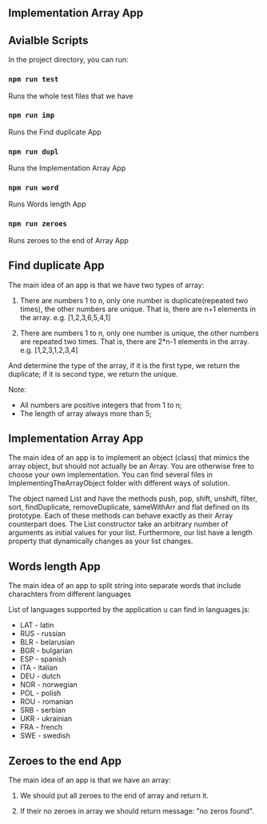 ## Implementation Array App

## Avialble Scripts
In the project directory, you can run:

### `npm run test`
Runs the whole test files that we have

### `npm run imp`
Runs the Find duplicate App

### `npm run dupl`
Runs the Implementation Array App

### `npm run word`
Runs Words length App

### `npm run zeroes`
Runs zeroes to the end of Array App



## Find duplicate App

The main idea of an app is that we have two types of array:

1. There are numbers 1 to n, only one number is
   duplicate(repeated two times), the other numbers are unique.
   That is, there are n+1 elements in the array.
   e.g. [1,2,3,6,5,4,1]


2. There are numbers 1 to n, only one number is
   unique, the other numbers are repeated two times.
   That is, there are 2*n-1 elements in the array.
   e.g. [1,2,3,1,2,3,4]

And determine the type of the array, if it is the first type, we return the duplicate; if it is second type, we return the unique.

Note:
+ All numbers are positive integers that from 1 to n;
+ The length of array always more than 5;

## Implementation Array App

The main idea of an app is to implement an object (class) that mimics the array object, but should not actually be an Array. You are otherwise free to choose your own implementation.
You can find several files in ImplementingTheArrayObject folder with different ways of solution.


The object named List and have the methods push, pop, shift, unshift, filter, sort, findDuplicate, removeDuplicate, sameWithArr and flat defined on its prototype. Each of these methods can behave exactly as their Array counterpart does.
The List constructor take an arbitrary number of arguments as initial values for your list.
Furthermore, our list have a length property that dynamically changes as your list changes.



## Words length App

The main idea of an app to split string into separate words that include charachters from different languages

List of languages supported by the application u can find in languages.js:

+ LAT - latin
+ RUS - russian
+ BLR - belarusian
+ BGR - bulgarian
+ ESP - spanish
+ ITA - italian
+ DEU - dutch
+ NOR - norwegian
+ POL - polish
+ ROU - romanian
+ SRB - serbian
+ UKR - ukrainian
+ FRA - french
+ SWE - swedish



## Zeroes to the end App

The main idea of an app is that we have an array:

1. We should put all zeroes to the end of array and return it.


2. If their no zeroes in array we should return message: "no zeros found".
